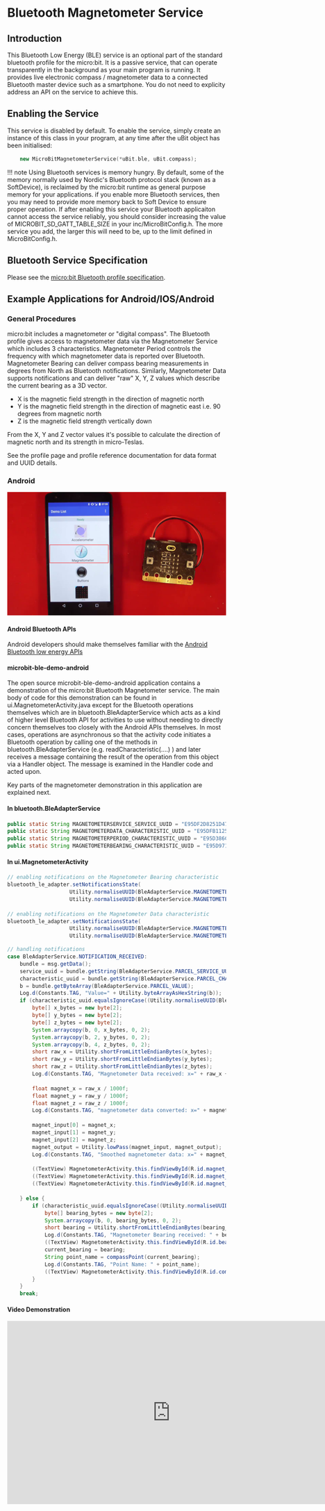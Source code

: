 # Bluetooth Magnetometer Service

## Introduction

This Bluetooth Low Energy (BLE) service is an optional part of the standard bluetooth profile for the micro:bit. It is a passive service, that can operate transparently in the background as your main program is running. It provides live electronic compass / magnetometer data to a connected Bluetooth master device such as a smartphone. You do not need to explicity address an API on the service to achieve this.

## Enabling the Service

This service is disabled by default. To enable the service, simply create an instance of this class in your program, at any time after the uBit object has been initialised:

```cpp
    new MicroBitMagnetometerService(*uBit.ble, uBit.compass);    
```

!!! note
    Using Bluetooth services is memory hungry. By default, some of the memory normally used by Nordic's Bluetooth protocol stack (known as a SoftDevice), is reclaimed by the micro:bit runtime as general purpose memory for your applications. if you enable more Bluetooth services, then you may need to provide more memory back to Soft Device to ensure proper operation. If after enabling this service your Bluetooth applicaiton cannot access the service reliably, you should consider increasing the value of MICROBIT_SD_GATT_TABLE_SIZE in your inc/MicroBitConfig.h. The more service you add, the larger this will need to be, up to the limit defined in MicroBitConfig.h.

## Bluetooth Service Specification

 Please see the [micro:bit Bluetooth profile specification](../resources/bluetooth/microbit-profile-V1.9-Level-2.pdf).

## Example Applications for Android/IOS/Android

### General Procedures

micro:bit includes a magnetometer or "digital compass". The Bluetooth profile gives access to magnetometer data via the Magnetometer Service which includes 3 characteristics. Magnetometer Period controls the frequency with which magnetometer data is reported over Bluetooth. Magnetometer Bearing can deliver compass bearing measurements in degrees from North as Bluetooth notifications. Similarly, Magnetometer Data supports notifications and can deliver "raw" X, Y, Z values which describe the current bearing as a 3D vector. 

* X is the magnetic field strength in the direction of magnetic north
* Y is the magnetic field strength in the direction of magnetic east i.e. 90 degrees from magnetic north
* Z is the magnetic field strength vertically down 

From the X, Y and Z vector values it's possible to calculate the direction of magnetic north and its strength in micro-Teslas.

See the profile page and profile reference documentation for data format and UUID details.

### Android

<img src="../../resources/bluetooth/magnetometer_icon.png" alt="LED Demo">

#### Android Bluetooth APIs

Android developers should make themselves familiar with the [Android Bluetooth low energy APIs](http://developer.android.com/guide/topics/connectivity/bluetooth-le.html)

#### microbit-ble-demo-android

The open source microbit-ble-demo-android application contains a demonstration of the micro:bit Bluetooth Magnetometer service. The main body of code for this demonstration can be found in ui.MagnetometerActivity.java except for the Bluetooth operations themselves which are in bluetooth.BleAdapterService which acts as a kind of higher level Bluetooth API for activities to use without needing to directly concern themselves too closely with the Android APIs themselves. In most cases, operations are asynchronous so that the activity code initiates a Bluetooth operation by calling one of the methods in bluetooth.BleAdapterService (e.g. readCharacteristic(....) ) and later receives a message containing the result of the operation from this object via a Handler object. The message is examined in the Handler code and acted upon.

Key parts of the magnetometer demonstration in this application are explained next.

#### In bluetooth.BleAdapterService

``` java
public static String MAGNETOMETERSERVICE_SERVICE_UUID = "E95DF2D8251D470AA062FA1922DFA9A8";
public static String MAGNETOMETERDATA_CHARACTERISTIC_UUID = "E95DFB11251D470AA062FA1922DFA9A8";
public static String MAGNETOMETERPERIOD_CHARACTERISTIC_UUID = "E95D386C251D470AA062FA1922DFA9A8";
public static String MAGNETOMETERBEARING_CHARACTERISTIC_UUID = "E95D9715251D470AA062FA1922DFA9A8";
```

#### In ui.MagnetometerActivity

``` java
// enabling notifications on the Magnetometer Bearing characteristic
bluetooth_le_adapter.setNotificationsState(
                    Utility.normaliseUUID(BleAdapterService.MAGNETOMETERSERVICE_SERVICE_UUID), 
                    Utility.normaliseUUID(BleAdapterService.MAGNETOMETERBEARING_CHARACTERISTIC_UUID), true)
                    
// enabling notifications on the Magnetometer Data characteristic
bluetooth_le_adapter.setNotificationsState(
                    Utility.normaliseUUID(BleAdapterService.MAGNETOMETERSERVICE_SERVICE_UUID), 
                    Utility.normaliseUUID(BleAdapterService.MAGNETOMETERDATA_CHARACTERISTIC_UUID), true)                    
```

``` java
// handling notifications
case BleAdapterService.NOTIFICATION_RECEIVED:
    bundle = msg.getData();
    service_uuid = bundle.getString(BleAdapterService.PARCEL_SERVICE_UUID);
    characteristic_uuid = bundle.getString(BleAdapterService.PARCEL_CHARACTERISTIC_UUID);
    b = bundle.getByteArray(BleAdapterService.PARCEL_VALUE);
    Log.d(Constants.TAG, "Value=" + Utility.byteArrayAsHexString(b));
    if (characteristic_uuid.equalsIgnoreCase((Utility.normaliseUUID(BleAdapterService.MAGNETOMETERDATA_CHARACTERISTIC_UUID)))) {
        byte[] x_bytes = new byte[2];
        byte[] y_bytes = new byte[2];
        byte[] z_bytes = new byte[2];
        System.arraycopy(b, 0, x_bytes, 0, 2);
        System.arraycopy(b, 2, y_bytes, 0, 2);
        System.arraycopy(b, 4, z_bytes, 0, 2);
        short raw_x = Utility.shortFromLittleEndianBytes(x_bytes);
        short raw_y = Utility.shortFromLittleEndianBytes(y_bytes);
        short raw_z = Utility.shortFromLittleEndianBytes(z_bytes);
        Log.d(Constants.TAG, "Magnetometer Data received: x=" + raw_x + " y=" + raw_y + " z=" + raw_z);

        float magnet_x = raw_x / 1000f;
        float magnet_y = raw_y / 1000f;
        float magnet_z = raw_z / 1000f;
        Log.d(Constants.TAG, "magnetometer data converted: x=" + magnet_x + " y=" + magnet_y + " z=" + magnet_z);

        magnet_input[0] = magnet_x;
        magnet_input[1] = magnet_y;
        magnet_input[2] = magnet_z;
        magnet_output = Utility.lowPass(magnet_input, magnet_output);
        Log.d(Constants.TAG, "Smoothed magnetometer data: x=" + magnet_output[0] + " y=" + magnet_output[1] + " z=" + magnet_output[2]);

        ((TextView) MagnetometerActivity.this.findViewById(R.id.magnet_x)).setText("X: " + String.format("%.3f", magnet_output[0]));
        ((TextView) MagnetometerActivity.this.findViewById(R.id.magnet_y)).setText("Y: " + String.format("%.3f", magnet_output[1]));
        ((TextView) MagnetometerActivity.this.findViewById(R.id.magnet_z)).setText("Z: " + String.format("%.3f", magnet_output[2]));

    } else {
        if (characteristic_uuid.equalsIgnoreCase((Utility.normaliseUUID(BleAdapterService.MAGNETOMETERBEARING_CHARACTERISTIC_UUID)))) {
            byte[] bearing_bytes = new byte[2];
            System.arraycopy(b, 0, bearing_bytes, 0, 2);
            short bearing = Utility.shortFromLittleEndianBytes(bearing_bytes);
            Log.d(Constants.TAG, "Magnetometer Bearing received: " + bearing);
            ((TextView) MagnetometerActivity.this.findViewById(R.id.bearing)).setText(bearing + " degrees");
            current_bearing = bearing;
            String point_name = compassPoint(current_bearing);
            Log.d(Constants.TAG, "Point Name: " + point_name);
            ((TextView) MagnetometerActivity.this.findViewById(R.id.compass_point)).setText(point_name);
        }
    }
    break;
```
#### Video Demonstration

<iframe src="https://player.vimeo.com/video/162990270" width="750" height="422" frameborder="0" webkitallowfullscreen mozallowfullscreen allowfullscreen></iframe> 


